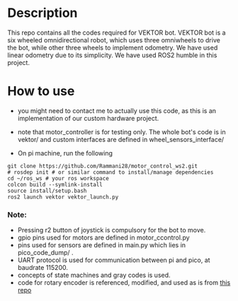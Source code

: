 # Description
This repo contains all the codes required for VEKTOR bot. VEKTOR bot is a six wheeled omnidirectional robot, which uses three omniwheels to drive the bot, while other three wheels to implement odometry. We have used linear odometry due to its simplicity. We have used ROS2 humble in this project.

# How to use 
* you might need to contact me to actually use this code, as this is an implementation of our custom hardware project.

* note that motor_controller is for testing only. The whole bot's code is in vektor/ and custom interfaces are defined in wheel_sensors_interface/

* On pi machine, run the following
```
git clone https://github.com/Rammani28/motor_control_ws2.git
# rosdep init # or similar command to install/manage dependencies
cd ~/ros_ws # your ros workspace
colcon build --symlink-install
source install/setup.bash
ros2 launch vektor vektor_launch.py
```
### Note:
* Pressing r2 button of joystick is compulsory for the bot to move. 
* gpio pins used for motors are defined in motor_ccontrol.py
* pins used for sensors are defined in main.py which lies in pico_code_dump/ .
* UART protocol is used for communication between pi and pico, at baudrate 115200.
* concepts of state machines and gray codes is used.
* code for rotary encoder is referenced, modified, and used as is from [this repo](https://github.com/miketeachman/micropython-rotary)
